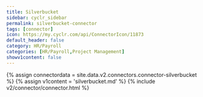 ```yaml
---
title: Silverbucket
sidebar: cyclr_sidebar
permalink: silverbucket-connector
tags: [connector]
icon: https://my.cyclr.com/api/ConnectorIcon/11873
default_header: false
category: HR/Payroll
categories: [HR/Payroll,Project Management]
showv1content: false
---
```

{% assign connectordata = site.data.v2.connectors.connector-silverbucket %}
{% assign v1content = 'silverbucket.md' %}
{% include v2/connector/connector.html %}	